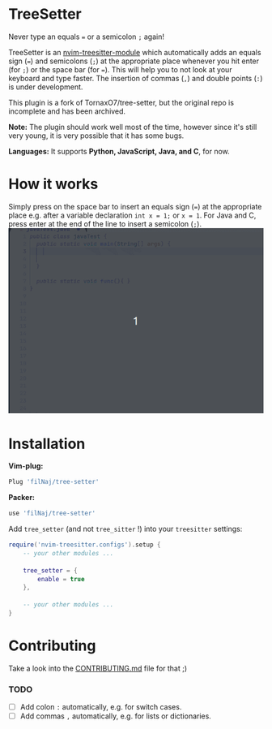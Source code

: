 # TreeSetter
Never type an equals `=` or a semicolon `;` again! 

TreeSetter is an [nvim-treesitter-module](https://github.com/nvim-treesitter/module-template) which automatically adds an equals sign (`=`) and semicolons (`;`) at the appropriate place whenever you hit enter (for `;`) or the space bar (for `=`). This will help you to not look at your keyboard and type faster. The insertion of commas (`,`) and double points (`:`) is under development.

This plugin is a fork of TornaxO7/tree-setter, but the original repo is incomplete and has been archived.

**Note:** The plugin should work well most of the time, however since it's still very young, it is very possible that it has some bugs. 

**Languages:**
It supports **Python, JavaScript, Java, and C**, for now.

# How it works
Simply press on the space bar to insert an equals sign (`=`) at the appropriate place e.g. after a variable declaration `int x = 1;` or `x = 1`. For Java and C, press enter at the end of the line to insert a semicolon (`;`). 
![demonstration](./Documentation_Images/demo.gif)

# Installation
**Vim-plug:**
``` bash
Plug 'filNaj/tree-setter'
```

**Packer:**
``` bash
use 'filNaj/tree-setter'
```

Add `tree_setter` (and not `tree_sitter` !) into your `treesitter` settings:

```lua
require('nvim-treesitter.configs').setup {
    -- your other modules ...

    tree_setter = {
        enable = true
    },

    -- your other modules ...
}
```

# Contributing
Take a look into the [CONTRIBUTING.md](https://github.com/filNaj/tree-setter/blob/master/CONTRIBUTING.md) file for that ;)

### TODO
- [ ] Add colon `:` automatically, e.g. for switch cases.
- [ ] Add commas `,` automatically, e.g. for lists or dictionaries.
